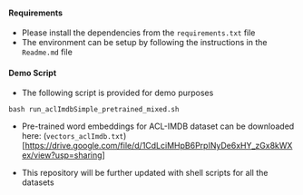 
#### Requirements
* Please install the dependencies from the `requirements.txt` file
* The environment can be setup by following the instructions in the `Readme.md` file


#### Demo Script
* The following script is provided for demo purposes
```
bash run_aclImdbSimple_pretrained_mixed.sh
```
* Pre-trained word embeddings for ACL-IMDB dataset can be downloaded here: (`vectors_aclImdb.txt`)[https://drive.google.com/file/d/1CdLciMHpB6PrpINyDe6xHY_zGx8kWXex/view?usp=sharing]

* This repository will be further updated with shell scripts for all the datasets
